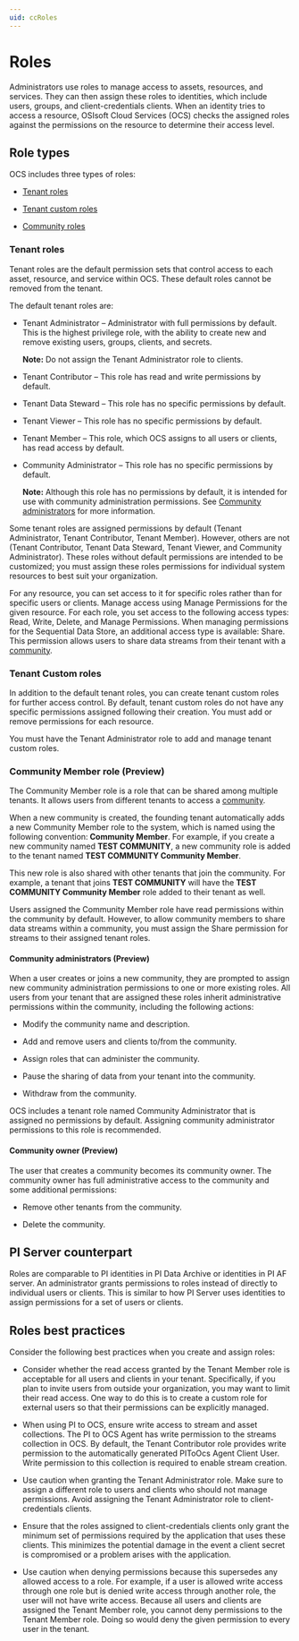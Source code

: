 ```yaml
---
uid: ccRoles
---
```


# Roles

Administrators use roles to manage access to assets, resources, and services. They can then assign these roles to identities, which include users, groups, and client-credentials clients. When an identity tries to access a resource, OSIsoft Cloud Services (OCS) checks the assigned roles against the permissions on the resource to determine their access level.

## Role types

OCS includes three types of roles:

- [Tenant roles](#tenant-roles)

- [Tenant custom roles](#tenant-custom-roles)

- [Community roles](#community-roles-preview)

### Tenant roles

Tenant roles are the default permission sets that control access to each asset, resource, and service within OCS. These default roles cannot be removed from the tenant. 

The default tenant roles are:

- Tenant Administrator – Administrator with full permissions by default. This is the highest privilege role, with the ability to create new and remove existing users, groups, clients, and secrets.

  **Note:** Do not assign the Tenant Administrator role to clients.

- Tenant Contributor – This role has read and write permissions by default.

- Tenant Data Steward – This role has no specific permissions by default.

- Tenant Viewer – This role has no specific permissions by default.

- Tenant Member – This role, which OCS assigns to all users or clients, has read access by default.

- Community Administrator – This role has no specific permissions by default.

  **Note:** Although this role has no permissions by default, it is intended for use with community administration permissions. See [Community administrators](#community-administrators-preview) for more information.

Some tenant roles are assigned permissions by default (Tenant Administrator, Tenant Contributor, Tenant Member). However, others are not (Tenant Contributor, Tenant Data Steward, Tenant Viewer, and Community Administrator). These roles without default permissions are intended to be customized; you must assign these roles permissions for individual system resources to best suit your organization.

For any resource, you can set access to it for specific roles rather than for specific users or clients. Manage access using Manage Permissions for the given resource. For each role, you set access to the following access types: Read, Write, Delete, and Manage Permissions. When managing permissions for the Sequential Data Store, an additional access type is available: Share. This permission allows users to share data streams from their tenant with a [community](xref:communities).

### Tenant Custom roles 

In addition to the default tenant roles, you can create tenant custom roles for further access control. By default, tenant custom roles do not have any specific permissions assigned following their creation. You must add or remove permissions for each resource.

You must have the Tenant Administrator role to add and manage tenant custom roles.

### Community Member role (Preview)

The Community Member role is a role that can be shared among multiple tenants. It allows users from different tenants to access a [community](communities).

When a new community is created, the founding tenant automatically adds a new Community Member role to the system, which is named using the following convention:**_<Community Name>_ Community Member**. For example, if you create a new community named **TEST COMMUNITY**, a new community role is added to the tenant named **TEST COMMUNITY Community Member**.

This new role is also shared with other tenants that join the community. For example, a tenant that joins **TEST COMMUNITY** will have the **TEST COMMUNITY Community Member** role added to their tenant as well. 

Users assigned the Community Member role have read permissions within the community by default. However, to allow community members to share data streams within a community, you must assign the Share permission for streams to their assigned tenant roles.

#### Community administrators (Preview)

When a user creates or joins a new community, they are prompted to assign new community administration permissions to one or more existing roles. All users from your tenant that are assigned these roles inherit administrative permissions within the community, including the following actions:

- Modify the community name and description.

- Add and remove users and clients to/from the community.

- Assign roles that can administer the community.

- Pause the sharing of data from your tenant into the community.

- Withdraw from the community.

OCS includes a tenant role named Community Administrator that is assigned no permissions by default. Assigning community administrator permissions to this role is recommended.

#### Community owner (Preview)

The user that creates a community becomes its community owner. The community owner has full administrative access to the community and some additional permissions:

- Remove other tenants from the community.

- Delete the community.

## <a name="roles-pi-server"></a>PI Server counterpart

Roles are comparable to PI identities in PI Data Archive or identities in PI AF server. An administrator grants permissions to roles instead of directly to individual users or clients. This is similar to how PI Server uses identities to assign permissions for a set of users or clients.

## <a name="roles-bp"></a>Roles best practices

Consider the following best practices when you create and assign roles:

- Consider whether the read access granted by the Tenant Member role is acceptable for all users and clients in your tenant. Specifically, if you plan to invite users from outside your organization, you may want to limit their read access. One way to do this is to create a custom role for external users so that their permissions can be explicitly managed.
 
- When using PI to OCS, ensure write access to stream and asset collections. The PI to OCS Agent has write permission to the streams collection in OCS. By default, the Tenant Contributor role provides write permission to the automatically generated PIToOcs Agent Client User. Write permission to this collection is required to enable stream creation.

- Use caution when granting the Tenant Administrator role. Make sure to assign a different role to users and clients who should not manage permissions. Avoid assigning the Tenant Administrator role to client-credentials clients.

- Ensure that the roles assigned to client-credentials clients only grant the minimum set of permissions required by the application that uses these clients. This minimizes the potential damage in the event a client secret is compromised or a problem arises with the application.

- Use caution when denying permissions because this supersedes any allowed access to a role. For example, if a user is allowed write access through one role but is denied write access through another role, the user will not have write access. Because all users and clients are assigned the Tenant Member role, you cannot deny permissions to the Tenant Member role. Doing so would deny the given permission to every user in the tenant.
